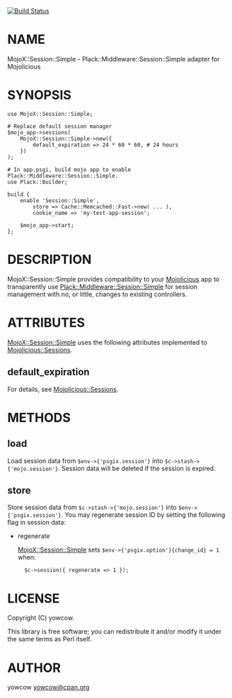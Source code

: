 [![Build Status](https://travis-ci.org/yowcow/p5-MojoX-Session-Simple.svg?branch=master)](https://travis-ci.org/yowcow/p5-MojoX-Session-Simple)
# NAME

MojoX::Session::Simple - Plack::Middleware::Session::Simple adapter for Mojolicious

# SYNOPSIS

    use MojoX::Session::Simple;

    # Replace default session manager
    $mojo_app->sessions(
        MojoX::Session::Simple->new({
            default_expiration => 24 * 60 * 60, # 24 hours
        })
    );

    # In app.psgi, build mojo app to enable Plack::Middleware::Session::Simple.
    use Plack::Builder;

    build {
        enable 'Session::Simple',
            store => Cache::Memcached::Fast->new( ... ),
            cookie_name => 'my-test-app-session';

        $mojo_app->start;
    };

# DESCRIPTION

MojoX::Session::Simple provides compatibility to your [Mojolicious](https://metacpan.org/pod/Mojolicious) app to
transparently use [Plack::Middleware::Session::Simple](https://metacpan.org/pod/Plack::Middleware::Session::Simple) for session management
with no, or little, changes to existing controllers.

# ATTRIBUTES

[MojoX::Session::Simple](https://metacpan.org/pod/MojoX::Session::Simple) uses the following attributes implemented to [Mojolicious::Sessions](https://metacpan.org/pod/Mojolicious::Sessions).

## default\_expiration

For details, see [Mojolicious::Sessions](https://metacpan.org/pod/Mojolicious::Sessions).

# METHODS

## load

Load session data from `$env->{'psgix.session'}` into `$c->stash->{'mojo.session'}`.
Session data will be deleted if the session is expired.

## store

Store session data from `$c->stash->{'mojo.session'}` into `$env->{'psgix.session'}`.
You may regenerate session ID by setting the following flag in session data:

- regenerate

    [MojoX::Session::Simple](https://metacpan.org/pod/MojoX::Session::Simple) sets `$env->{'psgix.option'}{change_id} = 1` when:

        $c->session({ regenerate => 1 });

# LICENSE

Copyright (C) yowcow.

This library is free software; you can redistribute it and/or modify
it under the same terms as Perl itself.

# AUTHOR

yowcow <yowcow@cpan.org>
